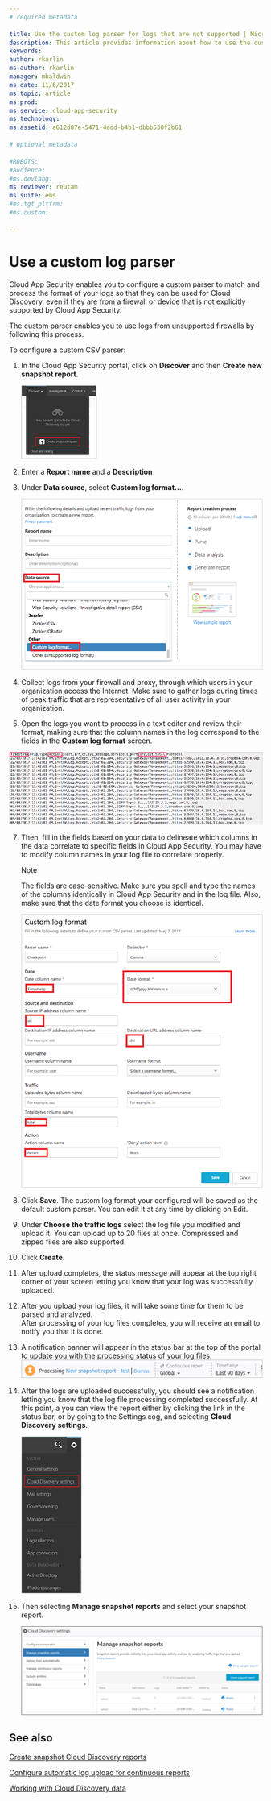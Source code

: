 ```yaml
---
# required metadata

title: Use the custom log parser for logs that are not supported | Microsoft Docs
description: This article provides information about how to use the custom log parser to upload logs for devices that aren't supported to Cloud App Security.
keywords:
author: rkarlin
ms.author: rkarlin
manager: mbaldwin
ms.date: 11/6/2017
ms.topic: article
ms.prod:
ms.service: cloud-app-security
ms.technology:
ms.assetid: a612d87e-5471-4add-b4b1-dbbb530f2b61

# optional metadata

#ROBOTS:
#audience:
#ms.devlang:
ms.reviewer: reutam
ms.suite: ems
#ms.tgt_pltfrm:
#ms.custom:

---
```


# Use a custom log parser
Cloud App Security enables you to configure a custom parser to match and process the format of your logs so that they can be used for Cloud Discovery, even if they are from a firewall or device that is not explicitly supported by Cloud App Security. 

The custom parser enables you to use logs from unsupported firewalls by following this process. 


 
To configure a custom CSV parser:
1.	In the Cloud App Security portal, click on **Discover** and then **Create new snapshot report**.  
  
    ![Create new snapshot report](./media/create-new-snapshot-report.png)
     
3.  Enter a **Report name** and a **Description**
  
4.  Under **Data source**, select **Custom log format...**.  

     ![New snapshot report](./media/custom-log-upload.png)   

5. Collect logs from your firewall and proxy, through which users in your organization access the Internet. Make sure to gather logs during times of peak traffic that are representative of all user activity in your organization. 

6. Open the logs you want to process in a text editor and review their format, making sure that the column names in the log correspond to the fields in the **Custom log format** screen.

  ![custom log parser](./media/log-data.png) 

7. Then, fill in the fields based on your data to delineate which columns in the data correlate to specific fields in Cloud App Security. You may have to modify column names in your log file to correlate properly.
  
   > [!NOTE]
    > The fields are case-sensitive. Make sure you spell and type the names of the columns identically in Cloud App Security and in the log file. Also, make sure that the date format you choose is identical.

   ![custom log parser](./media/custom-log-parser.png) 


7. Click **Save**. The custom log format your configured will be saved as the default custom parser. You can edit it at any time by clicking on Edit.

5. Under **Choose the traffic logs** select the log file you modified and upload it. You can upload up to 20 files at once. Compressed and zipped files are also supported.  
  

6.  Click **Create**.  

7.  After upload completes, the status message will appear at the top right corner of your screen letting you know that your log was successfully uploaded.  
  
8.  After you upload your log files, it will take some time for them to be parsed and analyzed.  
After processing of your log files completes, you will receive an email to notify you that it is done. 
  
9. A notification banner will appear in the status bar at the top of the portal to update you with the processing status of your log files.  
![processing log file menu bar](./media/processing-log-file-menu-bar.png) 
   
10. After the logs are uploaded successfully, you should see a notification letting you know that the log file processing completed successfully. At this point, a you can view the report either by clicking the link in the status bar, or by going to the Settings cog, and selecting **Cloud Discovery settings**.   
  
     ![Discovery settings tab](./media/discovery-settings-tab.png)
11. Then selecting **Manage snapshot reports** and select your snapshot report.
 
    ![snapshot report management](./media/snapshot-report-managment.png)

  
      




## See also
 
[Create snapshot Cloud Discovery reports](create-snapshot-cloud-discovery-reports.md)

[Configure automatic log upload for continuous reports](configure-automatic-log-upload-for-continuous-reports.md)

[Working with Cloud Discovery data](working-with-cloud-discovery-data.md)

